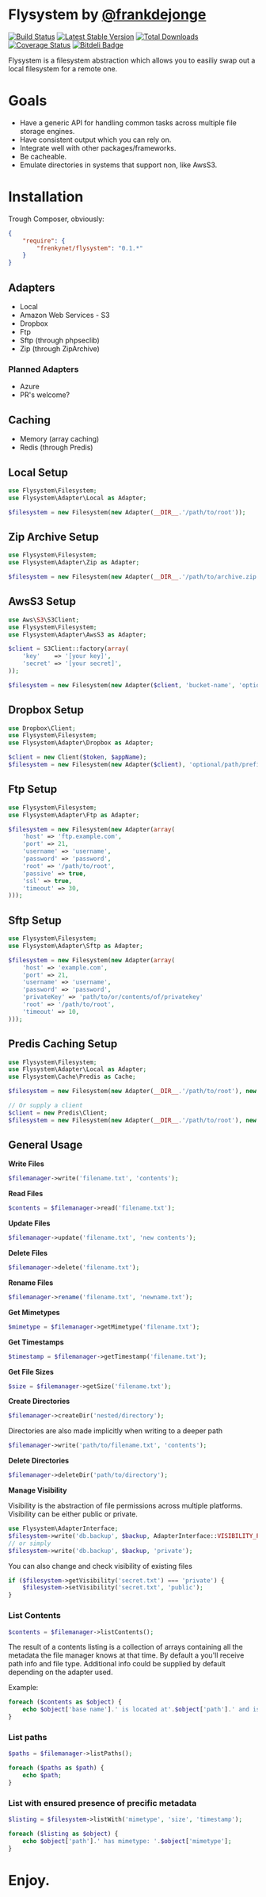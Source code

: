 # Flysystem by [@frankdejonge](http://twitter.com/frankdejonge)

[![Build Status](https://travis-ci.org/FrenkyNet/Flysystem.png)](https://travis-ci.org/FrenkyNet/Flysystem)
[![Latest Stable Version](https://poser.pugx.org/frenkynet/flysystem/v/stable.png)](https://packagist.org/packages/frenkynet/flysystem)
[![Total Downloads](https://poser.pugx.org/frenkynet/flysystem/downloads.png)](https://packagist.org/packages/frenkynet/flysystem)
[![Coverage Status](https://coveralls.io/repos/FrenkyNet/Flysystem/badge.png)](https://coveralls.io/r/FrenkyNet/Flysystem)
[![Bitdeli Badge](https://d2weczhvl823v0.cloudfront.net/FrenkyNet/flysystem/trend.png)](https://bitdeli.com/free)

Flysystem is a filesystem abstraction which allows you to easiliy swap out a local filesystem for a remote one.

# Goals

* Have a generic API for handling common tasks across multiple file storage engines.
* Have consistent output which you can rely on.
* Integrate well with other packages/frameworks.
* Be cacheable.
* Emulate directories in systems that support non, like AwsS3.

# Installation

Trough Composer, obviously:

```json
{
    "require": {
        "frenkynet/flysystem": "0.1.*"
    }
}
```

## Adapters

* Local
* Amazon Web Services - S3
* Dropbox
* Ftp
* Sftp (through phpseclib)
* Zip (through ZipArchive)

### Planned Adapters

* Azure
* PR's welcome?

## Caching

* Memory (array caching)
* Redis (through Predis)

## Local Setup

```php
use Flysystem\Filesystem;
use Flysystem\Adapter\Local as Adapter;

$filesystem = new Filesystem(new Adapter(__DIR__.'/path/to/root'));
```

## Zip Archive Setup

```php
use Flysystem\Filesystem;
use Flysystem\Adapter\Zip as Adapter;

$filesystem = new Filesystem(new Adapter(__DIR__.'/path/to/archive.zip'));
```

## AwsS3 Setup

```php
use Aws\S3\S3Client;
use Flysystem\Filesystem;
use Flysystem\Adapter\AwsS3 as Adapter;

$client = S3Client::factory(array(
    'key'    => '[your key]',
    'secret' => '[your secret]',
));

$filesystem = new Filesystem(new Adapter($client, 'bucket-name', 'optional-prefix'));
```

## Dropbox Setup

```php
use Dropbox\Client;
use Flysystem\Filesystem;
use Flysystem\Adapter\Dropbox as Adapter;

$client = new Client($token, $appName);
$filesystem = new Filesystem(new Adapter($client), 'optional/path/prefix');
```

## Ftp Setup

```php
use Flysystem\Filesystem;
use Flysystem\Adapter\Ftp as Adapter;

$filesystem = new Filesystem(new Adapter(array(
	'host' => 'ftp.example.com',
	'port' => 21,
	'username' => 'username',
	'password' => 'password',
	'root' => '/path/to/root',
	'passive' => true,
	'ssl' => true,
	'timeout' => 30,
)));
```

## Sftp Setup

```php
use Flysystem\Filesystem;
use Flysystem\Adapter\Sftp as Adapter;

$filesystem = new Filesystem(new Adapter(array(
	'host' => 'example.com',
	'port' => 21,
	'username' => 'username',
	'password' => 'password',
	'privateKey' => 'path/to/or/contents/of/privatekey'
	'root' => '/path/to/root',
	'timeout' => 10,
)));
```

## Predis Caching Setup

```php
use Flysystem\Filesystem;
use Flysystem\Adapter\Local as Adapter;
use Flysystem\Cache\Predis as Cache;

$filesystem = new Filesystem(new Adapter(__DIR__.'/path/to/root'), new Cache);

// Or supply a client
$client = new Predis\Client;
$filesystem = new Filesystem(new Adapter(__DIR__.'/path/to/root'), new Cache($client));
```

## General Usage

__Write Files__

```php
$filemanager->write('filename.txt', 'contents');
```

__Read Files__

```php
$contents = $filemanager->read('filename.txt');
```

__Update Files__

```php
$filemanager->update('filename.txt', 'new contents');
```

__Delete Files__

```php
$filemanager->delete('filename.txt');
```

__Rename Files__

```php
$filemanager->rename('filename.txt', 'newname.txt');
```

__Get Mimetypes__

```php
$mimetype = $filemanager->getMimetype('filename.txt');
```

__Get Timestamps__

```php
$timestamp = $filemanager->getTimestamp('filename.txt');
```

__Get File Sizes__

```php
$size = $filemanager->getSize('filename.txt');
```

__Create Directories__

```php
$filemanager->createDir('nested/directory');
```
Directories are also made implicitly when writing to a deeper path

```php
$filemanager->write('path/to/filename.txt', 'contents');
```

__Delete Directories__

```php
$filemanager->deleteDir('path/to/directory');
```

__Manage Visibility__

Visibility is the abstraction of file permissions across multiple platforms. Visibility can be either public or private.

```php
use Flysystem\AdapterInterface;
$filesystem->write('db.backup', $backup, AdapterInterface::VISIBILITY_PRIVATE);
// or simply
$filesystem->write('db.backup', $backup, 'private');
```

You can also change and check visibility of existing files

```php
if ($filesystem->getVisibility('secret.txt') === 'private') {
	$filesystem->setVisibility('secret.txt', 'public');
}
```

### List Contents

```php
$contents = $filemanager->listContents();
```

The result of a contents listing is a collection of arrays containing all the metadata the file manager knows at that time. By default a you'll receive path info and file type. Additional info could be supplied by default depending on the adapter used.

Example:

```php
foreach ($contents as $object) {
	echo $object['base name'].' is located at'.$object['path'].' and is a '.$object['type'];
}
```

### List paths

```php
$paths = $filemanager->listPaths();

foreach ($paths as $path) {
	echo $path;
}
```

### List with ensured presence of precific metadata

```php
$listing = $filesystem->listWith('mimetype', 'size', 'timestamp');

foreach ($listing as $object) {
	echo $object['path'].' has mimetype: '.$object['mimetype'];
}
```

# Enjoy.
